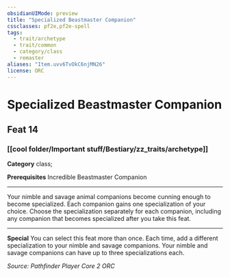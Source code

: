 ```yaml
---
obsidianUIMode: preview
title: "Specialized Beastmaster Companion"
cssclasses: pf2e,pf2e-spell
tags:
  - trait/archetype
  - trait/common
  - category/class
  - remaster
aliases: "Item.uvv6TvOkC6njMN26"
license: ORC
---
```

# Specialized Beastmaster Companion
## Feat 14
### [[cool folder/Important stuff/Bestiary/zz_traits/archetype]]

**Category** class; 



**Prerequisites** Incredible Beastmaster Companion
* * *
Your nimble and savage animal companions become cunning enough to become specialized. Each companion gains one specialization of your choice. Choose the specialization separately for each companion, including any companion that becomes specialized after you take this feat.

* * *

**Special** You can select this feat more than once. Each time, add a different specialization to your nimble and savage companions. Your nimble and savage companions can have up to three specializations each.

*Source: Pathfinder Player Core 2*
*ORC*
